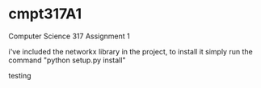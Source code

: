 # cmpt317A1
Computer Science 317 Assignment 1

i've included the networkx library in the project, to install it simply run the command
"python setup.py install"

testing
